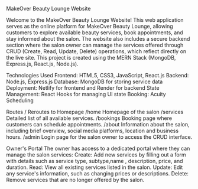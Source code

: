 MakeOver Beauty Lounge Website

Welcome to the MakeOver Beauty Lounge Website! This web application serves as the online platform for MakeOver Beauty Lounge, allowing customers to explore available beauty services, book appointments, and stay informed about the salon. The website also includes a secure backend section where the salon owner can manage the services offered through CRUD (Create, Read, Update, Delete) operations, which reflect directly on the live site. This project is created using the MERN Stack (MongoDB, Express.js, React.js, Node.js).

Technologies Used
Frontend: HTML5, CSS3, JavaScript, React.js
Backend: Node.js, Express.js
Database: MongoDB for storing service data
Deployment: Netlify for frontend and Render for backend
State Management: React Hooks for managing UI state
Booking: Acuity Scheduling

Routes
/ Reroutes to Homepage
/home Homepage of the salon
/services Detailed list of all available services.
/bookings Booking page where customers can schedule appointments.
/about Information about the salon, including brief overview, social media platforms, location and business hours.
/admin Login page for the salon owner to access the CRUD interface. 

Owner's Portal
The owner has access to a dedicated portal where they can manage the salon services:
Create: Add new services by filling out a form with details such as service type, subtype,name , description, price, and duration.
Read: View all existing services listed in the salon.
Update: Edit any service's information, such as changing prices or descriptions.
Delete: Remove services that are no longer offered by the salon.

